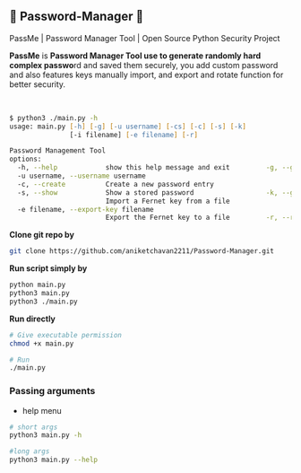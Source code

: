 ## 🔐 Password-Manager 🔐

PassMe | Password Manager Tool | Open Source Python Security Project

**PassMe** is **Password Manager Tool use to generate randomly hard complex passwo**rd and saved them securely, you add custom password  and also features keys manually import, and export and rotate function for better security. 


<br />

```zsh
$ python3 ./main.py -h
usage: main.py [-h] [-g] [-u username] [-cs] [-c] [-s] [-k]
               [-i filename] [-e filename] [-r]

Password Management Tool                                      
options:
  -h, --help            show this help message and exit         -g, --generate        Generate a random password
  -u username, --username username                                                    Specify the username for actions        -cs, --create-account                                                               Create a new account
  -c, --create          Create a new password entry
  -s, --show            Show a stored password                  -k, --gen-key, -generate-key                                                        Generate a new Fernet key               -i filename, --import-key filename
                        Import a Fernet key from a file
  -e filename, --export-key filename
                        Export the Fernet key to a file         -r, --rotate-key      Rotate the encryption key
```

**Clone git repo by**

```bash
git clone https://github.com/aniketchavan2211/Password-Manager.git
```

**Run script simply by**

```bash
python main.py
python3 main.py
python3 ./main.py
```

**Run directly**
```bash
# Give executable permission
chmod +x main.py

# Run
./main.py
```

### Passing arguments

- help menu

```bash
# short args
python3 main.py -h
```

```bash
#long args
python3 main.py --help
```
